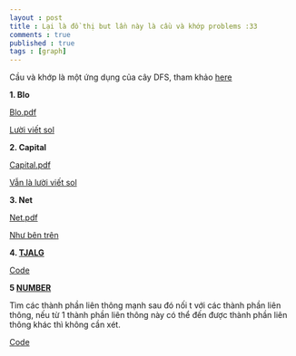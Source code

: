 ```yaml
---
layout : post
title : Lại là đồ thị but lần này là cầu và khớp problems :33 
comments : true
published : true
tags : [graph]
---
```


Cầu và khớp là một ứng dụng của cây DFS, tham khảo [here](https://vnoi.info/wiki/algo/graph-theory/Depth-First-Search-Tree.md)

**1. Blo**

[Blo.pdf](https://github.com/minhnguyen28204/minhnguyen28204.github.io/files/6228825/Blo.pdf)

[Lười viết sol](https://pastebin.com/9gNe0qQn)

**2. Capital**

[Capital.pdf](https://github.com/minhnguyen28204/minhnguyen28204.github.io/files/6228841/Capital.pdf)

[Vẫn là lười viết sol](https://pastebin.com/YUKjSB51)

**3. Net**

[Net.pdf](https://github.com/minhnguyen28204/minhnguyen28204.github.io/files/6228848/Net.pdf)

[Như bên trên](https://pastebin.com/UbMUGHBa)

**4. [TJALG](https://vnoi.info/problems/TJALG/)**

[Code](https://codeforces.com/group/FLVn1Sc504/contest/274834/submission/112143272)

**5 [NUMBER](https://vnoi.info/problems/NUMBER/)**

Tìm các thành phần liên thông mạnh sau đó nối t với các thành phần liên thông, nếu từ 1 thành phần liên thông này có thể đến được thành phần liên thông khác thì không cần xét. 

[Code](https://codeforces.com/group/FLVn1Sc504/contest/274512/submission/112148789)
